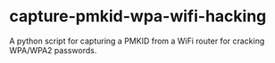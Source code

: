 # capture-pmkid-wpa-wifi-hacking
 A python script for capturing a PMKID from a WiFi router for cracking WPA/WPA2 passwords.
